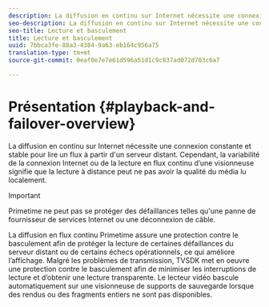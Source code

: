 ```yaml
---
description: La diffusion en continu sur Internet nécessite une connexion constante et stable pour lire un flux à partir d'un serveur distant. Cependant, la variabilité de la connexion Internet ou de la lecture en flux continu d’une visionneuse signifie que la lecture à distance peut ne pas avoir la qualité du média lu localement.
seo-description: La diffusion en continu sur Internet nécessite une connexion constante et stable pour lire un flux à partir d'un serveur distant. Cependant, la variabilité de la connexion Internet ou de la lecture en flux continu d’une visionneuse signifie que la lecture à distance peut ne pas avoir la qualité du média lu localement.
seo-title: Lecture et basculement
title: Lecture et basculement
uuid: 7bbca3fe-88a3-4384-9a63-eb164c956a75
translation-type: tm+mt
source-git-commit: 0eaf0e7e7e61d596a51d1c9c837ad072d703c6a7

---
```



# Présentation {#playback-and-failover-overview}

La diffusion en continu sur Internet nécessite une connexion constante et stable pour lire un flux à partir d&#39;un serveur distant. Cependant, la variabilité de la connexion Internet ou de la lecture en flux continu d’une visionneuse signifie que la lecture à distance peut ne pas avoir la qualité du média lu localement.

>[!IMPORTANT]
>
>Primetime ne peut pas se protéger des défaillances telles qu&#39;une panne de fournisseur de services Internet ou une déconnexion de câble.

La diffusion en flux continu Primetime assure une protection contre le basculement afin de protéger la lecture de certaines défaillances du serveur distant ou de certains échecs opérationnels, ce qui améliore l’affichage. Malgré les problèmes de transmission, TVSDK met en oeuvre une protection contre le basculement afin de minimiser les interruptions de lecture et d’obtenir une lecture transparente. Le lecteur vidéo bascule automatiquement sur une visionneuse de supports de sauvegarde lorsque des rendus ou des fragments entiers ne sont pas disponibles.